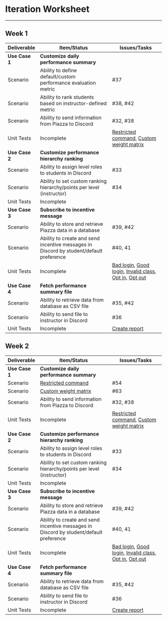 # Iteration Worksheet
---

## Week 1

| Deliverable    | Item/Status   |  Issues/Tasks
| -------------- | ------------  |  ------------
| **Use Case 1** | **Customize daily performance summary**                         | &nbsp;
| Scenario       | Ability to define default/custom performance evaluation metric  |  #37
| Scenario       | Ability to rank students based on instructor-defined metric     |  #38, #42
| Scenario       | Ability to send information from Piazza to Discord              |  #32, #38
| Unit Tests     | Incomplete    | [Restricted command](test/test.js#L54), [Custom weight matrix](test/test.js#L63)
| **Use Case 2** | **Customize performance hierarchy ranking**                           | &nbsp;
| Scenario       | Ability to assign level roles to students in Discord                  |  #33
| Scenario       | Ability to set custom ranking hierarchy/points per level (instructor) |  #34
| Unit Tests     | Incomplete    | &nbsp;
| **Use Case 3** | **Subscribe to incentive message**                                                     | &nbsp;
| Scenario       | Ability to store and retrieve Piazza data in a database                                |  #39, #42
| Scenario       | Ability to create and send incentive messages in Discord by student/default preference |  #40, 41
| Unit Tests     | Incomplete    | [Bad login](test/test.js#L77), [Good login](test/test.js#L84), [Invalid class](test/test.js#L93), [Opt in](test/test.js#L104), [Opt out](test/test.js#L110)
| **Use Case 4** | **Fetch performance summary file**                 | &nbsp;
| Scenario       | Ability to retrieve data from database as CSV file |  #35, #42
| Scenario       | Ability to send file to instructor in Discord      |  #36
| Unit Tests     | Incomplete    | [Create report](test/test.js#L120)
  
## Week 2

| Deliverable    | Item/Status   |  Issues/Tasks
| -------------- | ------------  |  ------------
| **Use Case 1** | **Customize daily performance summary**                         | &nbsp;
| Scenario       | [Restricted command](test/test.js#L54)  |  #54
| Scenario       | [Custom weight matrix](test/test.js#L63)     |  #63
| Scenario       | Ability to send information from Piazza to Discord              |  #32, #38
| Unit Tests     | Incomplete    | [Restricted command](test/test.js#L54), [Custom weight matrix](test/test.js#L63)
| **Use Case 2** | **Customize performance hierarchy ranking**                           | &nbsp;
| Scenario       | Ability to assign level roles to students in Discord                  |  #33
| Scenario       | Ability to set custom ranking hierarchy/points per level (instructor) |  #34
| Unit Tests     | Incomplete    | &nbsp;
| **Use Case 3** | **Subscribe to incentive message**                                                     | &nbsp;
| Scenario       | Ability to store and retrieve Piazza data in a database                                |  #39, #42
| Scenario       | Ability to create and send incentive messages in Discord by student/default preference |  #40, 41
| Unit Tests     | Incomplete    | [Bad login](test/test.js#L77), [Good login](test/test.js#L84), [Invalid class](test/test.js#L93), [Opt in](test/test.js#L104), [Opt out](test/test.js#L110)
| **Use Case 4** | **Fetch performance summary file**                 | &nbsp;
| Scenario       | Ability to retrieve data from database as CSV file |  #35, #42
| Scenario       | Ability to send file to instructor in Discord      |  #36
| Unit Tests     | Incomplete    | [Create report](test/test.js#L120)

